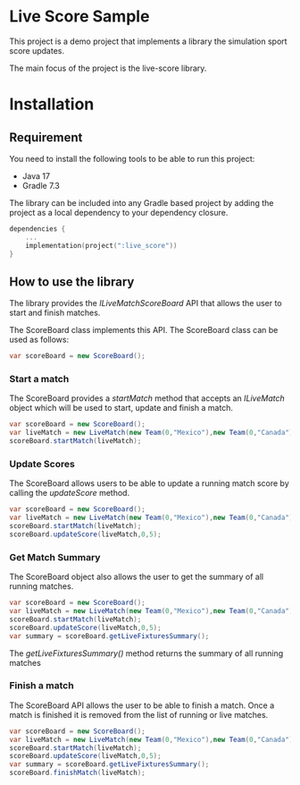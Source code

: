 Live Score Sample
==============

This project is a demo project that implements a library the simulation sport score updates.

The main focus of the project is the live-score library.

# Installation

## Requirement

You need to install the following tools to be able to run this project:

- Java 17
- Gradle 7.3

The library can be included into any Gradle based project by adding the project as a local dependency to your dependency
closure.

```kotlin
dependencies {
    ...
    implementation(project(":live_score"))
}
```

## How to use the library

The library provides the _ILiveMatchScoreBoard_ API that allows the user to start and finish matches.

The ScoreBoard class implements this API. The ScoreBoard class can be used as follows:

```java
var scoreBoard = new ScoreBoard();
```

### Start a match

The ScoreBoard provides a _startMatch_ method that accepts an _ILiveMatch_ object which will be used to start, update
and finish a match.

```java
var scoreBoard = new ScoreBoard();
var liveMatch = new LiveMatch(new Team(0,"Mexico"),new Team(0,"Canada"));
scoreBoard.startMatch(liveMatch);
```

### Update Scores

The ScoreBoard allows users to be able to update a running match score by calling the _updateScore_ method.

```java
var scoreBoard = new ScoreBoard();
var liveMatch = new LiveMatch(new Team(0,"Mexico"),new Team(0,"Canada"));
scoreBoard.startMatch(liveMatch);
scoreBoard.updateScore(liveMatch,0,5);
```

### Get Match Summary

The ScoreBoard object also allows the user to get the summary of all running matches.

```java
var scoreBoard = new ScoreBoard();
var liveMatch = new LiveMatch(new Team(0,"Mexico"),new Team(0,"Canada"));
scoreBoard.startMatch(liveMatch);
scoreBoard.updateScore(liveMatch,0,5);
var summary = scoreBoard.getLiveFixturesSummary();
```

The _getLiveFixturesSummary()_ method returns the summary of all running matches

### Finish a match

The ScoreBoard API allows the user to be able to finish a match. Once a match is finished it is removed from the list of
running or live matches.

```java
var scoreBoard = new ScoreBoard();
var liveMatch = new LiveMatch(new Team(0,"Mexico"),new Team(0,"Canada"));
scoreBoard.startMatch(liveMatch);
scoreBoard.updateScore(liveMatch,0,5);
var summary = scoreBoard.getLiveFixturesSummary();
scoreBoard.finishMatch(liveMatch);
```
